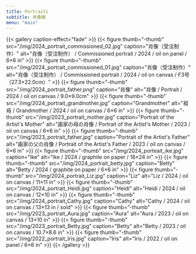 ```yaml
---
title: Portraits
subtitle: 肖像画
menu: "main"
---
```



{{< gallery caption-effect="fade" >}}
  {{< figure thumb="-thumb" src="/img/2024_portrait_commissioned_02.jpg" caption="肖像（受注制作）" alt="肖像（受注制作） / Commissioned portrait / 2024 / oil on panel / 6×6 in" >}}
  {{< figure thumb="-thumb" src="/img/2024_portrait_commissioned_01.jpg" caption="肖像（受注制作）" alt="肖像（受注制作） / Commissioned portrait / 2024 / oil on canvas / F3号（27.3×22.0cm）" >}}
  {{< figure thumb="-thumb" src="/img/2024_portrait_father.png" caption="肖像" alt="肖像 / Portrait / 2024 / oil on canvas / 9.0×9.0cm" >}}
  {{< figure thumb="-thumb" src="/img/2024_portrait_grandmother.jpg" caption="Grandmother" alt="祖母 / Grandmother / 2024 / oil on canvas / 6×6 in" >}}
  {{< figure thumb="-thumb" src="/img/2023_portrait_mother.jpg" caption="Portrait of the Artist's Mother" alt="画家の母の肖像 / Portrait of the Artist's Mother / 2023 / oil on canvas / 6×6 in" >}}
  {{< figure thumb="-thumb" src="/img/2023_portrait_father.jpg" caption="Portrait of the Artist's Father" alt="画家の父の肖像 / Portrait of the Artist's Father / 2023 / oil on canvas / 6×6 in" >}}
  {{< figure thumb="-thumb" src="/img/2024_porteait_ike.jpg" caption="Ike" alt="Ike / 2024 / graphite on paper / 18×24 in" >}}
  {{< figure thumb="-thumb" src="/img/2024_portrait_betty.jpg" caption="Betty" alt="Betty / 2024 / graphite on paper / 6×6 in" >}}
  {{< figure thumb="-thumb" src="/img/2024_portrait_Liz.jpg" caption="Liz" alt="Liz / 2024 / oil on canvas / 11×11 in" >}}
  {{< figure thumb="-thumb" src="/img/2024_portrait_Heidi.jpg" caption="Heidi" alt="Heidi / 2024 / oil on canvas / 12×10 in" >}}
  {{< figure thumb="-thumb" src="/img/2024_portrait_Cathy.jpg" caption="Cathy" alt="Cathy / 2024 / oil on canvas / 13×13 in / sold" >}}
  {{< figure thumb="-thumb" src="/img/2023_portrait_Aura.jpg" caption="Aura" alt="Aura / 2023 / oil on canvas / 13×10 in" >}}
  {{< figure thumb="-thumb" src="/img/2023_portrait_Betty.jpg" caption="Betty" alt="Betty / 2023 / oil on canvas / 10.7×8.6 in" >}}
  {{< figure thumb="-thumb" src="/img/2022_portrait_Iris.jpg" caption="Iris" alt="Iris / 2022 / oil on panel / 6×6 in" >}}
{{< /gallery >}}
